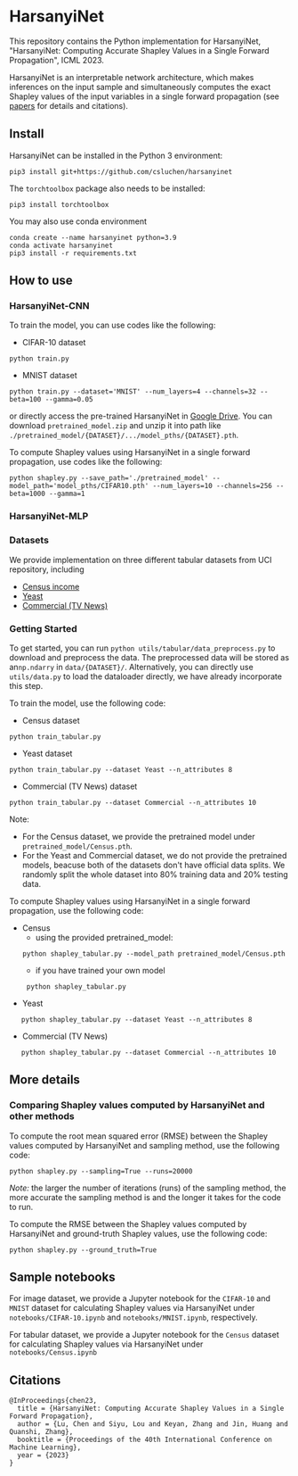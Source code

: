 # HarsanyiNet
This repository contains the Python implementation for HarsanyiNet, "HarsanyiNet: Computing Accurate Shapley Values in a Single Forward Propagation", ICML 2023.

HarsanyiNet is an interpretable network architecture, which makes inferences on the input sample and simultaneously computes the exact Shapley values of the input variables in a single forward propagation (see [papers](https://arxiv.org/abs/2304.01811) for details and citations).

## Install
HarsanyiNet can be installed in the Python 3 environment:

```
pip3 install git+https://github.com/csluchen/harsanyinet
```

The `torchtoolbox` package also needs to be installed:

```
pip3 install torchtoolbox
```

You may also use conda environment 

```
conda create --name harsanyinet python=3.9
conda activate harsanyinet
pip3 install -r requirements.txt
```


## How to use 
### HarsanyiNet-CNN
To train the model, you can use codes like the following:

- CIFAR-10 dataset 

```
python train.py
```

- MNIST dataset 

```
python train.py --dataset='MNIST' --num_layers=4 --channels=32 --beta=100 --gamma=0.05
```

or directly access the pre-trained HarsanyiNet in [Google Drive](https://drive.google.com/file/d/18NWWTXVvs6izdjj3fbEPNgsZqQw61WuA/view?usp=sharing). You can download `pretrained_model.zip` and unzip it into path like ```./pretrained_model/{DATASET}/.../model_pths/{DATASET}.pth```.

To compute Shapley values using HarsanyiNet in a single forward propagation, use codes like the following:

```
python shapley.py --save_path='./pretrained_model' --model_path='model_pths/CIFAR10.pth' --num_layers=10 --channels=256 --beta=1000 --gamma=1 
```





### HarsanyiNet-MLP

### Datasets

We provide implementation on three different tabular datasets from UCI repository, including

- [Census income](https://archive.ics.uci.edu/ml/datasets/census+income)
- [Yeast](https://archive.ics.uci.edu/ml/datasets/Yeast) 
- [Commercial (TV News)](http://archive.ics.uci.edu/ml/datasets/tv+news+channel+commercial+detection+dataset) 

### Getting Started

To get started, you can run ```python utils/tabular/data_preprocess.py``` to download and preprocess the data. The preprocessed data will be stored as  an`np.ndarry` in `data/{DATASET}/`. Alternatively, you can directly use ```utils/data.py``` to load the dataloader directly, we have already incorporate this step. 

To train the model, use the following code:

- Census dataset

```
python train_tabular.py
```

- Yeast dataset 

```
python train_tabular.py --dataset Yeast --n_attributes 8
```

- Commercial (TV News) dataset 

```
python train_tabular.py --dataset Commercial --n_attributes 10
```

Note: 
  - For the Census dataset, we provide the pretrained model under `pretrained_model/Census.pth`.
  - For the Yeast and Commercial dataset, we do not provide the pretrained models, beacuse both of the datasets don't have official data splits. We randomly split the whole dataset into 80% training data and 20% testing data. 



To compute Shapley values using HarsanyiNet in a single forward propagation, use the following code:

- Census
  - using the provided pretrained_model:
  ```
  python shapley_tabular.py --model_path pretrained_model/Census.pth
  ```
  - if you have trained your own model
  ```
   python shapley_tabular.py
   ```
- Yeast
```
   python shapley_tabular.py --dataset Yeast --n_attributes 8
```
- Commercial (TV News)
```
   python shapley_tabular.py --dataset Commercial --n_attributes 10
```



## More details
### Comparing Shapley values computed by HarsanyiNet and other methods

To compute the root mean squared error (RMSE) between the Shapley values computed by HarsanyiNet and sampling method, use the following code:

```
python shapley.py --sampling=True --runs=20000
```

*Note:* the larger the number of iterations (runs) of the sampling method, the more accurate the sampling method is and the longer it takes for the code to run.

To compute the RMSE between the Shapley values computed by HarsanyiNet and ground-truth Shapley values, use the following code:

```
python shapley.py --ground_truth=True
```


## Sample notebooks

For image dataset, we provide a Jupyter notebook for the `CIFAR-10` and `MNIST` dataset for calculating Shapley values via HarsanyiNet under ```notebooks/CIFAR-10.ipynb``` and ```notebooks/MNIST.ipynb```, respectively.

For tabular dataset, we provide a Jupyter notebook for the `Census` dataset for calculating Shapley values via HarsanyiNet under ```notebooks/Census.ipynb```


## Citations
```
@InProceedings{chen23,
  title = {HarsanyiNet: Computing Accurate Shapley Values in a Single Forward Propagation},
  author = {Lu, Chen and Siyu, Lou and Keyan, Zhang and Jin, Huang and Quanshi, Zhang},
  booktitle = {Proceedings of the 40th International Conference on Machine Learning},
  year = {2023}
}
```
